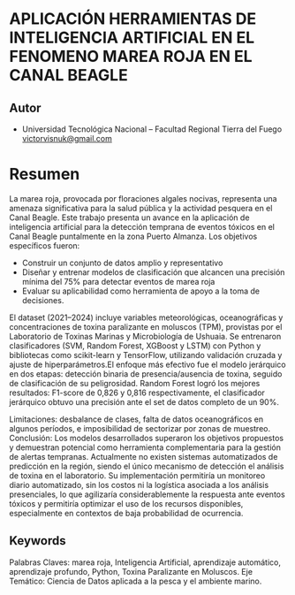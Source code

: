 
# APLICACIÓN HERRAMIENTAS DE INTELIGENCIA ARTIFICIAL EN EL FENOMENO MAREA ROJA EN EL CANAL BEAGLE




## Autor

- Universidad Tecnológica Nacional – Facultad Regional Tierra del Fuego
victorvisnuk@gmail.com


# Resumen
La marea roja, provocada por floraciones algales nocivas, representa una amenaza significativa para la salud pública y la actividad pesquera en el Canal Beagle. Este trabajo presenta un avance en la aplicación de inteligencia artificial para la detección temprana de eventos tóxicos en el Canal Beagle puntalmente en la zona Puerto Almanza. Los objetivos específicos fueron:
- Construir un conjunto de datos amplio y representativo
- Diseñar y entrenar modelos de clasificación que alcancen una precisión mínima del 75% para detectar eventos de marea roja 
- Evaluar su aplicabilidad como herramienta de apoyo a la toma de decisiones.

El dataset (2021–2024) incluye variables meteorológicas, oceanográficas y concentraciones de toxina paralizante en moluscos (TPM), provistas por el Laboratorio de Toxinas Marinas y Microbiología de Ushuaia. Se entrenaron clasificadores (SVM, Random Forest, XGBoost y LSTM) con Python y bibliotecas como scikit-learn y TensorFlow, utilizando validación cruzada y ajuste de hiperparámetros.El enfoque más efectivo fue el modelo jerárquico en dos etapas: detección binaria de presencia/ausencia de toxina, seguido de clasificación de su peligrosidad. Random Forest logró los mejores resultados: F1-score de 0,826 y 0,816 respectivamente, el clasificador jerárquico obtuvo una precisión ante el set de datos completo de un 90%.

Limitaciones: desbalance de clases, falta de datos oceanográficos en algunos períodos, e imposibilidad de sectorizar por zonas de muestreo.
Conclusión: Los modelos desarrollados superaron los objetivos propuestos y demuestran potencial como herramienta complementaria para la gestión de alertas tempranas. Actualmente no existen sistemas automatizados de predicción en la región, siendo el único mecanismo de detección el análisis de toxina en el laboratorio. Su implementación permitiría un monitoreo diario automatizado, sin los costos ni la logística asociada a los análisis presenciales, lo que agilizaría considerablemente la respuesta ante eventos tóxicos y permitiría optimizar el uso de los recursos disponibles, especialmente en contextos de baja probabilidad de ocurrencia.

## Keywords
Palabras Claves: marea roja, Inteligencia Artificial, aprendizaje automático, aprendizaje profundo, Python, Toxina Paralizante en Moluscos.
Eje Temático: Ciencia de Datos aplicada a la pesca y el ambiente marino.
